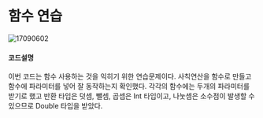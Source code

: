 # 함수 연습

![17090602](https://github.com/simajune/iOS_School/blob/master/Img/17090602.png)

#### 코드설명

이번 코드는 함수 사용하는 것을 익히기 위한 연습문제이다. 사칙연산을 함수로 만들고 함수에 파라미터를 넣어 잘 동작하는지 확인했다. 각각의 함수에는 두개의 파라미터를 받기로 했고 반환 타입은 덧셈, 뺄셈, 곱셉은 Int 타입이고, 나눗셈은 소수점이 발생할 수 있으므로 Double 타입을 받았다.